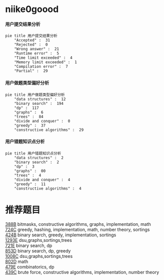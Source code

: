 # niike0goood

<!-- tabs:start -->



#### **用户提交结果分析**

```mermaid
pie title 用户提交结果分析
    "Accepted" :  31
    "Rejected" :  0
    "Wrong answer" :  21
    "Runtime error" :  5
    "Time limit exceeded" :  4
    "Memory limit exceeded" :  1
    "Compilation error" :  7
    "Partial" :  29
```

#### **用户做题类型偏好分析**

```mermaid
pie title 用户做题类型偏好分析
    "data structures" :  12
    "binary search" :  194
    "dp" :  117
    "graphs" :  6
    "trees" :  84
    "divide and conquer" :  0
    "greedy" :  37
    "constructive algorithms" :  29
```
#### **用户错题知识点分析**

```mermaid
pie title 用户错题知识点分析
    "data structures" :  2
    "binary search" :  2
    "dp" :  3
    "graphs" :  00
    "trees" :  4
    "divide and conquer" :  4
    "greedy" :  11
    "constructive algorithms" :  4
```



<!-- tabs:end -->
# 推荐题目
[388B](https://codeforces.com/contest/388/problem/B)		bitmasks,
                        constructive algorithms,
                        graphs,
                        implementation,
                        math		  
[724C](https://codeforces.com/contest/724/problem/C)		greedy,
                        hashing,
                        implementation,
                        math,
                        number theory,
                        sortings		  
[424B](https://codeforces.com/contest/424/problem/B)		binary search,
                        greedy,
                        implementation,
                        sortings		  
[1293E](https://codeforces.com/contest/1293/problem/E)		dsu,graphs,sortings,trees		  
[721E](https://codeforces.com/contest/721/problem/E)		binary search,
                        dp		  
[853D](https://codeforces.com/contest/853/problem/D)		binary search,
                        dp,
                        greedy		  
[1008C](https://codeforces.com/contest/1008/problem/C)		dsu,graphs,sortings,trees		  
[802D](https://codeforces.com/contest/802/problem/D)		math		  
[479E](https://codeforces.com/contest/479/problem/E)		combinatorics,
                        dp		  
[439C](https://codeforces.com/contest/439/problem/C)		brute force,
                        constructive algorithms,
                        implementation,
                        number theory		  

